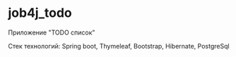 # job4j_todo
Приложение "TODO список"

Стек технологий: Spring boot, Thymeleaf, Bootstrap, Hibernate, PostgreSql 